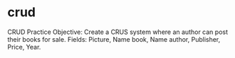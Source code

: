 # crud
CRUD Practice
Objective: Create a CRUS system where an author can post their books for sale.
Fields: Picture, Name book, Name author, Publisher, Price, Year. 
